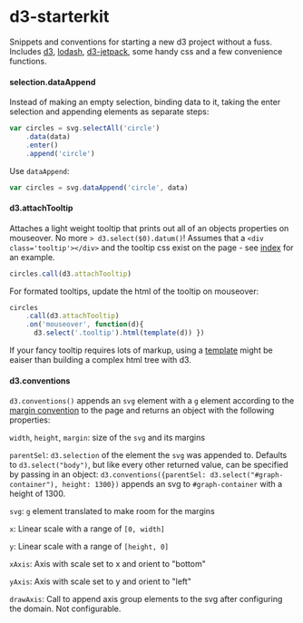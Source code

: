 # d3-starterkit
Snippets and conventions for starting a new d3 project without a fuss. Includes [d3](http://d3js.org/), [lodash](http://underscorejs.org/), [d3-jetpack](https://github.com/gka/d3-jetpack), some handy css and a few convenience functions. 

#### selection.dataAppend

Instead of making an empty selection, binding data to it, taking the enter selection and appending elements as separate steps:

```js
var circles = svg.selectAll('circle')
    .data(data)
    .enter()
    .append('circle')    
```

Use `dataAppend`:

```js
var circles = svg.dataAppend('circle', data)
```

#### d3.attachTooltip

Attaches a light weight tooltip that prints out all of an objects properties on mouseover. No more `> d3.select($0).datum()`! Assumes that a `<div class='tooltip'></div>` and the tooltip css exist on the page - see [index](https://github.com/1wheel/d3-starterkit/blob/master/index.html) for an example. 

```js
circles.call(d3.attachTooltip)
```

For formated tooltips, update the html of the tooltip on mouseover:

```js
circles
    .call(d3.attachTooltip)
    .on('mouseover', function(d){
      d3.select('.tooltip').html(template(d)) })
```

If your fancy tooltip requires lots of markup, using a [template](http://underscorejs.org/#template) might be eaiser than building a complex html tree with d3. 

#### d3.conventions
`d3.conventions()` appends an `svg` element with a `g` element according to the  [margin convention](http://bl.ocks.org/mbostock/3019563) to the page and returns an object with the following properties:

`width`, `height`, `margin`: size of the `svg` and its margins

`parentSel`: `d3.selection` of the element the `svg` was appended to. Defaults to `d3.select("body")`, but like every other returned value, can be specified by passing in an object: `d3.conventions({parentSel: d3.select("#graph-container"), height: 1300})` appends an svg to `#graph-container` with a height of 1300.

`svg`: `g` element translated to make room for the margins

`x`: Linear scale with a range of `[0, width]`

`y`: Linear scale with a range of `[height, 0]`

`xAxis`: Axis with scale set to x and orient to "bottom"

`yAxis`: Axis with scale set to y and orient to "left"

`drawAxis`: Call to append axis group elements to the svg after configuring the domain. Not configurable.

